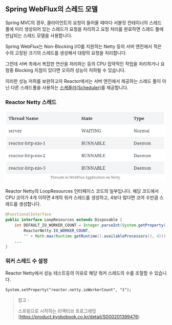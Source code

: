 ## Spring WebFlux의 스레드 모델

Spring MVC의 경우, 클라이언트의 요청이 들어올 때마다 서블릿 컨테이너의 스레드 풀에 미리 생성되어 있는 스레드가 요청을 처리하고 요청 처리를 완료하면 스레드 풀에 반납되는 스레드 모델을 사용합니다.

Spring WebFlux는 Non-Blocking I/O를 지원하는 Netty 등의 서버 엔진에서 적은 수의 고정된 크기의 스레드를 생성해서 대량의 요청을 처리합니다.

그런데 서버 측에서 복잡한 연산을 처리하는 등의 CPU 집약적인 작업을 처리하거나 요청중 Blocking 지점이 있다면 오히려 성능이 저하될 수 있습니다.

 이러한 성능 저하를 보완하고자 Reactor에서는 서버 엔진에서 제공하는 스레드 풀이 아닌 다른 스레드풀을 사용하는 [스케줄러(Scheduler)](https://github.com/tlarbals824/TIL/blob/main/spring/Reactor/Scheduler.md)를 제공합니다. 

### Reactor Netty 스레드

<img src="img/WebFluxApplicationOnNetty.jpg" width="500">

Reactor Netty의 LoopResources 인터페이스 코드의 일부입니다. 해당 코드에서 CPU 코어가 4개 이하면 4개의 워커 스레드를 생성하고, 4보다 많다면 코어 수만큼 스레드를 생성합니다.

~~~java
@FunctionalInterface
public interface LoopResources extends Disposable {
    int DEFAULT_IO_WORKER_COUNT = Integer.parseInt(System.getProperty(
        ReactorNetty.IO_WORKER_COUNT,
        "" + Math.max(Runtime.getRuntime().availableProcessors(), 4)));
    ...
}
~~~

### 워커 스레드 수 설정

Reactor Netty에서 성능 테스트등의 이유로 해당 워커 스레드의 수를 조절할 수 있습니다.
~~~
System.setProperty("reactor.netty.ioWorkerCount", "1");
~~~

> 참고 :
>
> 스프링으로 시작하는 리액티브 프로그래밍(https://product.kyobobook.co.kr/detail/S000201399476)